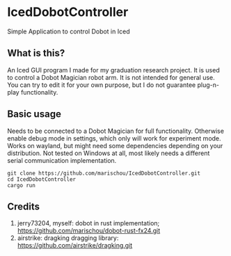# IcedDobotController
Simple Application to control Dobot in Iced

## What is this?
An Iced GUI program I made for my graduation research project.
It is used to control a Dobot Magician robot arm.
It is not intended for general use. You can try to edit it for your own purpose,
but I do not guarantee plug-n-play functionality.

## Basic usage
Needs to be connected to a Dobot Magician for full functionality.
Otherwise enable debug mode in settings, which only will work for experiment mode.
Works on wayland, but might need some dependencies depending on your distribution.
Not tested on Windows at all, most likely needs a different serial communication implementation.
```
git clone https://github.com/marischou/IcedDobotController.git
cd IcedDobotController
cargo run
```


## Credits
1. jerry73204, myself: dobot in rust implementation; https://github.com/marischou/dobot-rust-fx24.git
2. airstrike: dragking dragging library: https://github.com/airstrike/dragking.git
